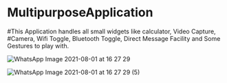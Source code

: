 # MultipurposeApplication
#This Application handles all small widgets like calculator, Video Capture,
#Camera, Wifi Toggle, Bluetooth Toggle, Direct Message Facility and Some Gestures to play with.

![WhatsApp Image 2021-08-01 at 16 27 29](https://user-images.githubusercontent.com/76219431/128293315-8a3d1398-4a9f-429d-a871-ad57f2a7664b.jpeg)

![WhatsApp Image 2021-08-01 at 16 27 29 (5)](https://user-images.githubusercontent.com/76219431/128293476-da839ec6-08eb-45c3-8668-5ec8b2994797.jpeg)
